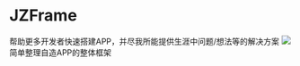 # JZFrame  
帮助更多开发者快速搭建APP，并尽我所能提供生涯中问题/想法等的解决方案 
[![](https://jitpack.io/v/Mr-Bian/JZFrame.svg)](https://jitpack.io/#Mr-Bian/JZFrame)
简单整理自造APP的整体框架

